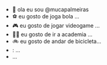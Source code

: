 - 👋 ola eu sou @mucapalmeiras
- ⚽ eu gosto de joga bola ...
- 🎮 eu gosto de jogar videogame ...
- 🏋️‍♀️ eu gosto de ir a academia  ...
- 🚲 eu gosto de andar de bicicleta...
- : ...
-  ...

<!---
mucapalmeiras/mucapalmeiras is a ✨ special ✨ repository because its `README.md` (this file) appears on your GitHub profile.
You can click the Preview link to take a look at your changes.
--->
